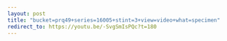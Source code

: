 ```yaml
---
layout: post
title: "bucket=prq49+series=16005+stint=3+view=video+what=specimen"
redirect_to: https://youtu.be/-SvgSmIsPQc?t=180
---
```

